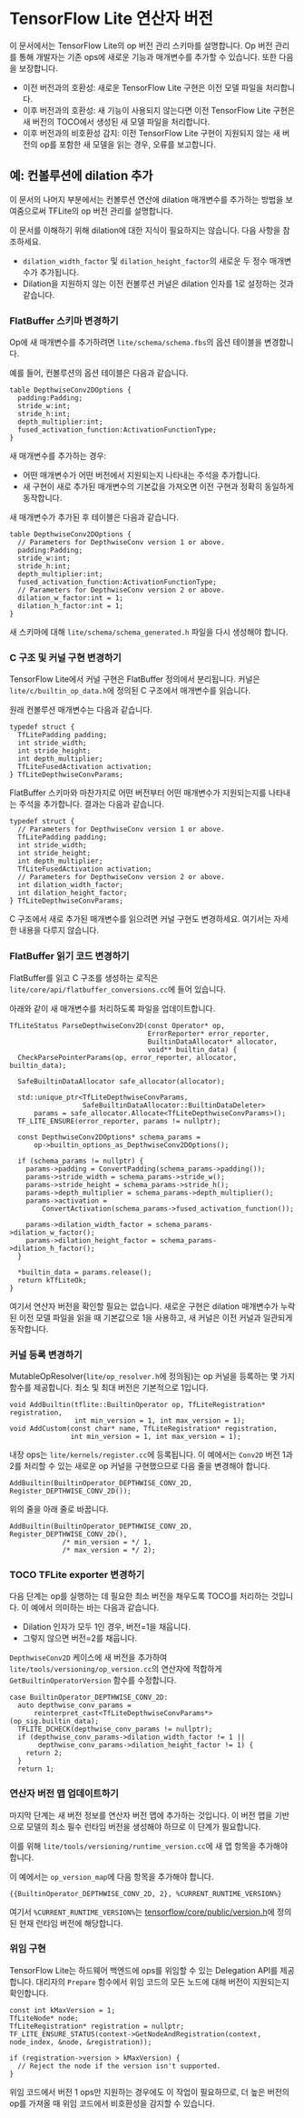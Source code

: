 # TensorFlow Lite 연산자 버전

이 문서에서는 TensorFlow Lite의 op 버전 관리 스키마를 설명합니다. Op 버전 관리를 통해 개발자는 기존 ops에 새로운 기능과 매개변수를 추가할 수 있습니다. 또한 다음을 보장합니다.

- 이전 버전과의 호환성: 새로운 TensorFlow Lite 구현은 이전 모델 파일을 처리합니다.
- 이후 버전과의 호환성: 새 기능이 사용되지 않는다면 이전 TensorFlow Lite 구현은 새 버전의 TOCO에서 생성된 새 모델 파일을 처리합니다.
- 이후 버전과의 비호환성 감지: 이전 TensorFlow Lite 구현이 지원되지 않는 새 버전의 op를 포함한 새 모델을 읽는 경우, 오류를 보고합니다.

## 예: 컨볼루션에 dilation 추가

이 문서의 나머지 부분에서는 컨볼루션 연산에 dilation 매개변수를 추가하는 방법을 보여줌으로써 TFLite의 op 버전 관리를 설명합니다.

이 문서를 이해하기 위해 dilation에 대한 지식이 필요하지는 않습니다. 다음 사항을 참조하세요.

- `dilation_width_factor` 및 `dilation_height_factor`의 새로운 두 정수 매개변수가 추가됩니다.
- Dilation을 지원하지 않는 이전 컨볼루션 커널은 dilation 인자를 1로 설정하는 것과 같습니다.

### FlatBuffer 스키마 변경하기

Op에 새 매개변수를 추가하려면 `lite/schema/schema.fbs`의 옵션 테이블을 변경합니다.

예를 들어, 컨볼루션의 옵션 테이블은 다음과 같습니다.

```
table DepthwiseConv2DOptions {
  padding:Padding;
  stride_w:int;
  stride_h:int;
  depth_multiplier:int;
  fused_activation_function:ActivationFunctionType;
}
```

새 매개변수를 추가하는 경우:

- 어떤 매개변수가 어떤 버전에서 지원되는지 나타내는 주석을 추가합니다.
- 새 구현이 새로 추가된 매개변수의 기본값을 가져오면 이전 구현과 정확히 동일하게 동작합니다.

새 매개변수가 추가된 후 테이블은 다음과 같습니다.

```
table DepthwiseConv2DOptions {
  // Parameters for DepthwiseConv version 1 or above.
  padding:Padding;
  stride_w:int;
  stride_h:int;
  depth_multiplier:int;
  fused_activation_function:ActivationFunctionType;
  // Parameters for DepthwiseConv version 2 or above.
  dilation_w_factor:int = 1;
  dilation_h_factor:int = 1;
}
```

새 스키마에 대해 `lite/schema/schema_generated.h` 파일을 다시 생성해야 합니다.

### C 구조 및 커널 구현 변경하기

TensorFlow Lite에서 커널 구현은 FlatBuffer 정의에서 분리됩니다. 커널은 `lite/c/builtin_op_data.h`에 정의된 C 구조에서 매개변수를 읽습니다.

원래 컨볼루션 매개변수는 다음과 같습니다.

```
typedef struct {
  TfLitePadding padding;
  int stride_width;
  int stride_height;
  int depth_multiplier;
  TfLiteFusedActivation activation;
} TfLiteDepthwiseConvParams;
```

FlatBuffer 스키마와 마찬가지로 어떤 버전부터 어떤 매개변수가 지원되는지를 나타내는 주석을 추가합니다. 결과는 다음과 같습니다.

```
typedef struct {
  // Parameters for DepthwiseConv version 1 or above.
  TfLitePadding padding;
  int stride_width;
  int stride_height;
  int depth_multiplier;
  TfLiteFusedActivation activation;
  // Parameters for DepthwiseConv version 2 or above.
  int dilation_width_factor;
  int dilation_height_factor;
} TfLiteDepthwiseConvParams;
```

C 구조에서 새로 추가된 매개변수를 읽으려면 커널 구현도 변경하세요. 여기서는 자세한 내용을 다루지 않습니다.

### FlatBuffer 읽기 코드 변경하기

FlatBuffer를 읽고 C 구조를 생성하는 로직은 `lite/core/api/flatbuffer_conversions.cc`에 들어 있습니다.

아래와 같이 새 매개변수를 처리하도록 파일을 업데이트합니다.

```
TfLiteStatus ParseDepthwiseConv2D(const Operator* op,
                                  ErrorReporter* error_reporter,
                                  BuiltinDataAllocator* allocator,
                                  void** builtin_data) {
  CheckParsePointerParams(op, error_reporter, allocator, builtin_data);

  SafeBuiltinDataAllocator safe_allocator(allocator);

  std::unique_ptr<TfLiteDepthwiseConvParams,
                  SafeBuiltinDataAllocator::BuiltinDataDeleter>
      params = safe_allocator.Allocate<TfLiteDepthwiseConvParams>();
  TF_LITE_ENSURE(error_reporter, params != nullptr);

  const DepthwiseConv2DOptions* schema_params =
      op->builtin_options_as_DepthwiseConv2DOptions();

  if (schema_params != nullptr) {
    params->padding = ConvertPadding(schema_params->padding());
    params->stride_width = schema_params->stride_w();
    params->stride_height = schema_params->stride_h();
    params->depth_multiplier = schema_params->depth_multiplier();
    params->activation =
        ConvertActivation(schema_params->fused_activation_function());

    params->dilation_width_factor = schema_params->dilation_w_factor();
    params->dilation_height_factor = schema_params->dilation_h_factor();
  }

  *builtin_data = params.release();
  return kTfLiteOk;
}
```

여기서 연산자 버전을 확인할 필요는 없습니다. 새로운 구현은 dilation 매개변수가 누락된 이전 모델 파일을 읽을 때 기본값으로 1을 사용하고, 새 커널은 이전 커널과 일관되게 동작합니다.

### 커널 등록 변경하기

MutableOpResolver(`lite/op_resolver.h`에 정의됨)는 op 커널을 등록하는 몇 가지 함수를 제공합니다. 최소 및 최대 버전은 기본적으로 1입니다.

```
void AddBuiltin(tflite::BuiltinOperator op, TfLiteRegistration* registration,
                int min_version = 1, int max_version = 1);
void AddCustom(const char* name, TfLiteRegistration* registration,
               int min_version = 1, int max_version = 1);
```

내장 ops는 `lite/kernels/register.cc`에 등록됩니다. 이 예에서는 `Conv2D` 버전 1과 2를 처리할 수 있는 새로운 op 커널을 구현했으므로 다음 줄을 변경해야 합니다.

```
AddBuiltin(BuiltinOperator_DEPTHWISE_CONV_2D, Register_DEPTHWISE_CONV_2D());
```

위의 줄을 아래 줄로 바꿉니다.

```
AddBuiltin(BuiltinOperator_DEPTHWISE_CONV_2D, Register_DEPTHWISE_CONV_2D(),
             /* min_version = */ 1,
             /* max_version = */ 2);
```

### TOCO TFLite exporter 변경하기

다음 단계는 op를 실행하는 데 필요한 최소 버전을 채우도록 TOCO를 처리하는 것입니다. 이 예에서 의미하는 바는 다음과 같습니다.

- Dilation 인자가 모두 1인 경우, 버전=1을 채웁니다.
- 그렇지 않으면 버전=2를 채웁니다.

`DepthwiseConv2D` 케이스에 새 버전을 추가하여 `lite/tools/versioning/op_version.cc`의 연산자에 적합하게 `GetBuiltinOperatorVersion` 함수를 수정합니다.

```
case BuiltinOperator_DEPTHWISE_CONV_2D:
  auto depthwise_conv_params =
      reinterpret_cast<TfLiteDepthwiseConvParams*>(op_sig.builtin_data);
  TFLITE_DCHECK(depthwise_conv_params != nullptr);
  if (depthwise_conv_params->dilation_width_factor != 1 ||
       depthwise_conv_params->dilation_height_factor != 1) {
    return 2;
  }
  return 1;
```

### 연산자 버전 맵 업데이트하기

마지막 단계는 새 버전 정보를 연산자 버전 맵에 추가하는 것입니다. 이 버전 맵을 기반으로 모델의 최소 필수 런타임 버전을 생성해야 하므로 이 단계가 필요합니다.

이를 위해 `lite/tools/versioning/runtime_version.cc`에 새 맵 항목을 추가해야 합니다.

이 예에서는 `op_version_map`에 다음 항목을 추가해야 합니다.

```
{{BuiltinOperator_DEPTHWISE_CONV_2D, 2}, %CURRENT_RUNTIME_VERSION%}
```

여기서 `%CURRENT_RUNTIME_VERSION%`는 [tensorflow/core/public/version.h](https://github.com/tensorflow/tensorflow/blob/master/tensorflow/core/public/version.h)에 정의된 현재 런타임 버전에 해당합니다.

### 위임 구현

TensorFlow Lite는 하드웨어 백엔드에 ops를 위임할 수 있는 Delegation API를 제공합니다. 대리자의 `Prepare` 함수에서 위임 코드의 모든 노드에 대해 버전이 지원되는지 확인합니다.

```
const int kMaxVersion = 1;
TfLiteNode* node;
TfLiteRegistration* registration = nullptr;
TF_LITE_ENSURE_STATUS(context->GetNodeAndRegistration(context, node_index, &node, &registration));

if (registration->version > kMaxVersion) {
  // Reject the node if the version isn't supported.
}
```

위임 코드에서 버전 1 ops만 지원하는 경우에도 이 작업이 필요하므로, 더 높은 버전의 op를 가져올 때 위임 코드에서 비호환성을 감지할 수 있습니다.
